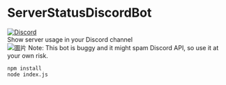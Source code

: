 # ServerStatusDiscordBot
[![Discord](https://img.shields.io/discord/891325967203729472?color=5865F2&label=discord&style=for-the-badge)](https://discord.gg/uQ4UXANnP2)  
Show server usage in your Discord channel  
![圖片](https://user-images.githubusercontent.com/95519633/229261360-58715758-bfda-409e-99d5-9dc348f03dfc.png)
Note: This bot is buggy and it might spam Discord API, so use it at your own risk.
```
npm install
node index.js
```
